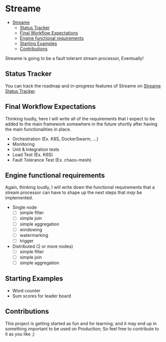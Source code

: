 # Streame

- [Streame](#streame)
  - [Status Tracker](#status-tracker)
  - [Final Workflow Expectations](#final-workflow-expectations)
  - [Engine functional requirements](#engine-functional-requirements)
  - [Starting Examples](#starting-examples)
  - [Contributions](#contributions)

Streame is going to be a fault tolerant stream processor, Eventually!

## Status Tracker
You can track the roadmap and in-progress features of Streame
on [Streame Status Tracker](https://github.com/users/farbodahm/projects/1).



## Final Workflow Expectations

Thinking loudly, here I will write all of the requirements that I
expect to be added to the main framework somewhere in the future
shortly after having the main functionalities in place.

- Orchestration (Ex. K8S, DockerSwarm, …)
- Monitoring
- Unit & Integration tests
- Load Test (Ex. K6S)
- Fault Tolerance Test (Ex. chaos-mesh)

## Engine functional requirements

Again, thinking loudly, I will write down the functional requirements
that a stream processor can have to shape up the next steps that *may* be implemented.

- Single node
    - [ ] simple filter
    - [ ] simple join
    - [ ] simple aggregation
    - [ ] windowing
    - [ ] watermarking
    - [ ] trigger
- Distributed (2 or more nodes)
    - [ ]  simple filter
    - [ ]  simple join
    - [ ]  simple aggregation
  
## Starting Examples

- Word counter
- Sum scores for leader board

## Contributions

This project is getting started as fun and for learning; and it may
end up in something important to be used on Production; So feel free
to contribute to it as you like ;)